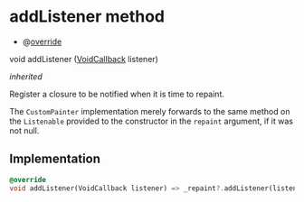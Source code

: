 


# addListener method







- @[override](https://api.flutter.dev/flutter/dart-core/override-constant.html)

void addListener
([VoidCallback](https://api.flutter.dev/flutter/dart-ui/VoidCallback.html) listener)

_inherited_



<p>Register a closure to be notified when it is time to repaint.</p>
<p>The <code>CustomPainter</code> implementation merely forwards to the same method on
the <code>Listenable</code> provided to the constructor in the <code>repaint</code> argument, if
it was not null.</p>



## Implementation

```dart
@override
void addListener(VoidCallback listener) => _repaint?.addListener(listener);
```







